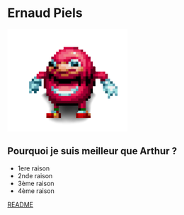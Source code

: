 # Ernaud Piels

![Tell me the way](img/pixelArt.png)

## Pourquoi je suis meilleur que Arthur ?

- 1ere raison
- 2nde raison
- 3ème raison
- 4ème raison

[README](README.md)